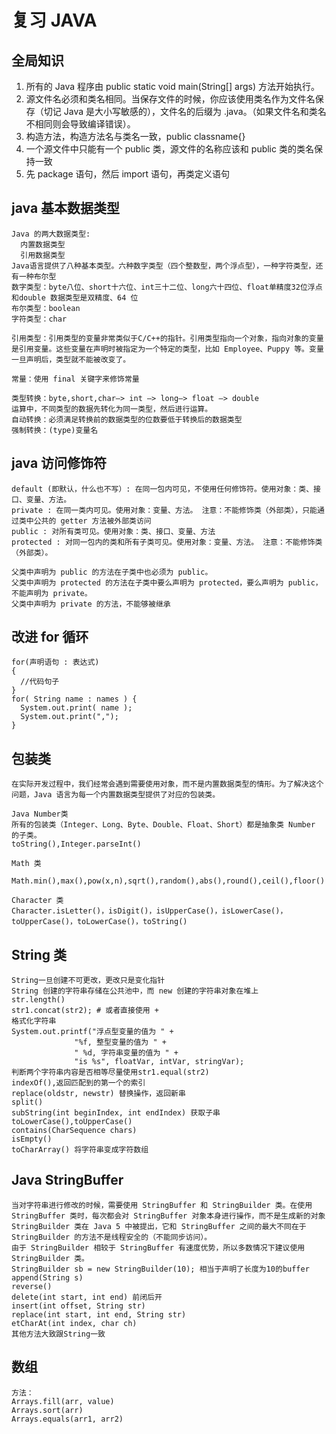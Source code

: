 # 复习 JAVA

## 全局知识
1. 所有的 Java 程序由 public static void main(String[] args) 方法开始执行。
2. 源文件名必须和类名相同。当保存文件的时候，你应该使用类名作为文件名保存（切记 Java 是大小写敏感的），文件名的后缀为 .java。（如果文件名和类名不相同则会导致编译错误）。
3. 构造方法，构造方法名与类名一致，public classname{}
4. 一个源文件中只能有一个 public 类，源文件的名称应该和 public 类的类名保持一致
5. 先 package 语句，然后 import 语句，再类定义语句

## java 基本数据类型
    Java 的两大数据类型:
      内置数据类型
      引用数据类型
    Java语言提供了八种基本类型。六种数字类型（四个整数型，两个浮点型），一种字符类型，还有一种布尔型
    数字类型：byte八位、short十六位、int三十二位、long六十四位、float单精度32位浮点和double 数据类型是双精度、64 位
    布尔类型：boolean
    字符类型：char

    引用类型：引用类型的变量非常类似于C/C++的指针。引用类型指向一个对象，指向对象的变量是引用变量。这些变量在声明时被指定为一个特定的类型，比如 Employee、Puppy 等。变量一旦声明后，类型就不能被改变了。

    常量：使用 final 关键字来修饰常量

    类型转换：byte,short,char—> int —> long—> float —> double 
    运算中，不同类型的数据先转化为同一类型，然后进行运算。
    自动转换：必须满足转换前的数据类型的位数要低于转换后的数据类型
    强制转换：(type)变量名

## java 访问修饰符
    default (即默认，什么也不写）: 在同一包内可见，不使用任何修饰符。使用对象：类、接口、变量、方法。
    private : 在同一类内可见。使用对象：变量、方法。 注意：不能修饰类（外部类），只能通过类中公共的 getter 方法被外部类访问
    public : 对所有类可见。使用对象：类、接口、变量、方法
    protected : 对同一包内的类和所有子类可见。使用对象：变量、方法。 注意：不能修饰类（外部类）。

    父类中声明为 public 的方法在子类中也必须为 public。
    父类中声明为 protected 的方法在子类中要么声明为 protected，要么声明为 public，不能声明为 private。
    父类中声明为 private 的方法，不能够被继承
  
## 改进 for 循环
    for(声明语句 : 表达式)
    {
      //代码句子
    }
    for( String name : names ) {
      System.out.print( name );
      System.out.print(",");
    }

## 包装类
    在实际开发过程中，我们经常会遇到需要使用对象，而不是内置数据类型的情形。为了解决这个问题，Java 语言为每一个内置数据类型提供了对应的包装类。

    Java Number类
    所有的包装类（Integer、Long、Byte、Double、Float、Short）都是抽象类 Number 的子类。
    toString(),Integer.parseInt()

    Math 类
      Math.min(),max(),pow(x,n),sqrt(),random(),abs(),round(),ceil(),floor()

    Character 类
    Character.isLetter()，isDigit()，isUpperCase()，isLowerCase()，toUpperCase()，toLowerCase()，toString()

## String 类
    String一旦创建不可更改，更改只是变化指针
    String 创建的字符串存储在公共池中，而 new 创建的字符串对象在堆上
    str.length()
    str1.concat(str2); # 或者直接使用 +
    格式化字符串
    System.out.printf("浮点型变量的值为 " +
                  "%f, 整型变量的值为 " +
                  " %d, 字符串变量的值为 " +
                  "is %s", floatVar, intVar, stringVar);
    判断两个字符串内容是否相等尽量使用str1.equal(str2)
    indexOf(),返回匹配到的第一个的索引
    replace(oldstr, newstr) 替换操作，返回新串
    split()
    subString(int beginIndex, int endIndex) 获取子串
    toLowerCase(),toUpperCase()
    contains(CharSequence chars)
    isEmpty()
    toCharArray() 将字符串变成字符数组

## Java StringBuffer 
    当对字符串进行修改的时候，需要使用 StringBuffer 和 StringBuilder 类。在使用 StringBuffer 类时，每次都会对 StringBuffer 对象本身进行操作，而不是生成新的对象
    StringBuilder 类在 Java 5 中被提出，它和 StringBuffer 之间的最大不同在于 StringBuilder 的方法不是线程安全的（不能同步访问）。
    由于 StringBuilder 相较于 StringBuffer 有速度优势，所以多数情况下建议使用 StringBuilder 类。
    StringBuilder sb = new StringBuilder(10); 相当于声明了长度为10的buffer
    append(String s)
    reverse()
    delete(int start, int end) 前闭后开
    insert(int offset, String str)
    replace(int start, int end, String str)
    etCharAt(int index, char ch)
    其他方法大致跟String一致
  
## 数组
    方法：
    Arrays.fill(arr, value)
    Arrays.sort(arr)
    Arrays.equals(arr1, arr2)
    
